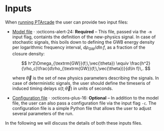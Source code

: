 # Inputs

When [running PTArcade][run] the user can provide two input files:

- [Model file][model] · :octicons-alert-24: __Required__ – This file, passed via the `-m` input flag, containts the definition of the new-physics signal. In case of stochastic signals, this boils down to defining the GWB energy density per logarithmic frequency interval, $d\rho_{\textrm{GW}}/d\ln f$, as a fraction of the closure density:

    $$
    h^2\Omega_{\textrm{GW}}(f;\,\vec{\theta}) \equiv \frac{h^2}{\rho_c}\frac{d\rho_{\textrm{GW}}(f;\,\vec{\theta})}{d\ln f}\,.
    $$

    where $\vec{\theta}$ is the set of new physics parameters describing the signals. In case of deterministic signals, the user should define the timeseris of induced timing delays $s(t;\,\vec{\theta})$ in units of seconds.


- [Configuration file][config] · :octicons-plus-16: __Optional__ – In addition to the model file, the user can also pass a configuration file via the input flag `-c`. The configuration file is a simple Python file that allows the user to adjust several parameters of the run.

In the following we will discuss the details of both these inputs files. 

  [run]: ../getting_started/run.md
  [model]: model.md
  [config]: config.md
